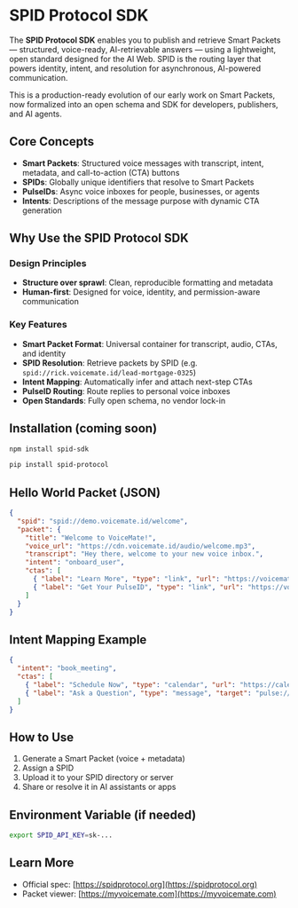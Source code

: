 # SPID Protocol SDK

The **SPID Protocol SDK** enables you to publish and retrieve Smart Packets — structured, voice-ready, AI-retrievable answers — using a lightweight, open standard designed for the AI Web. SPID is the routing layer that powers identity, intent, and resolution for asynchronous, AI-powered communication.

This is a production-ready evolution of our early work on Smart Packets, now formalized into an open schema and SDK for developers, publishers, and AI agents.

## Core Concepts

* **Smart Packets**: Structured voice messages with transcript, intent, metadata, and call-to-action (CTA) buttons
* **SPIDs**: Globally unique identifiers that resolve to Smart Packets
* **PulseIDs**: Async voice inboxes for people, businesses, or agents
* **Intents**: Descriptions of the message purpose with dynamic CTA generation

## Why Use the SPID Protocol SDK

### Design Principles

* **Structure over sprawl**: Clean, reproducible formatting and metadata
* **Human-first**: Designed for voice, identity, and permission-aware communication

### Key Features

* **Smart Packet Format**: Universal container for transcript, audio, CTAs, and identity
* **SPID Resolution**: Retrieve packets by SPID (e.g. `spid://rick.voicemate.id/lead-mortgage-0325`)
* **Intent Mapping**: Automatically infer and attach next-step CTAs
* **PulseID Routing**: Route replies to personal voice inboxes
* **Open Standards**: Fully open schema, no vendor lock-in

## Installation (coming soon)

```bash
npm install spid-sdk
```

```bash
pip install spid-protocol
```

## Hello World Packet (JSON)

```json
{
  "spid": "spid://demo.voicemate.id/welcome",
  "packet": {
    "title": "Welcome to VoiceMate!",
    "voice_url": "https://cdn.voicemate.id/audio/welcome.mp3",
    "transcript": "Hey there, welcome to your new voice inbox.",
    "intent": "onboard_user",
    "ctas": [
      { "label": "Learn More", "type": "link", "url": "https://voicemate.id/how-it-works" },
      { "label": "Get Your PulseID", "type": "link", "url": "https://voicemate.id/signup" }
    ]
  }
}
```

## Intent Mapping Example

```json
{
  "intent": "book_meeting",
  "ctas": [
    { "label": "Schedule Now", "type": "calendar", "url": "https://calendly.com/rick-voicemate" },
    { "label": "Ask a Question", "type": "message", "target": "pulse://rick.voicemate.id" }
  ]
}
```

## How to Use

1. Generate a Smart Packet (voice + metadata)
2. Assign a SPID
3. Upload it to your SPID directory or server
4. Share or resolve it in AI assistants or apps

## Environment Variable (if needed)

```bash
export SPID_API_KEY=sk-...
```

## Learn More

* Official spec: [https://spidprotocol.org](https://spidprotocol.org)
* Packet viewer: [https://myvoicemate.com](https://myvoicemate.com)
